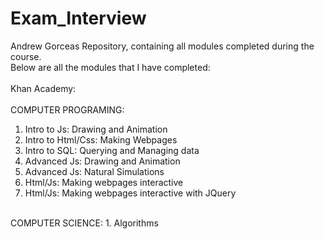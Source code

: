 # Exam_Interview
Andrew Gorceas Repository, containing all modules completed during the course. <br>
Below are all the modules that I have completed: <br>
<br>
Khan Academy:<br>
<br>
COMPUTER PROGRAMING:
1. Intro to Js: Drawing and Animation
2. Intro to Html/Css: Making Webpages
3. Intro to SQL: Querying and Managing data
4. Advanced Js: Drawing and Animation
5. Advanced Js: Natural Simulations
6. Html/Js: Making webpages interactive 
7. Html/Js: Making webpages interactive with JQuery
<Br>
COMPUTER SCIENCE:
1. Algorithms 
